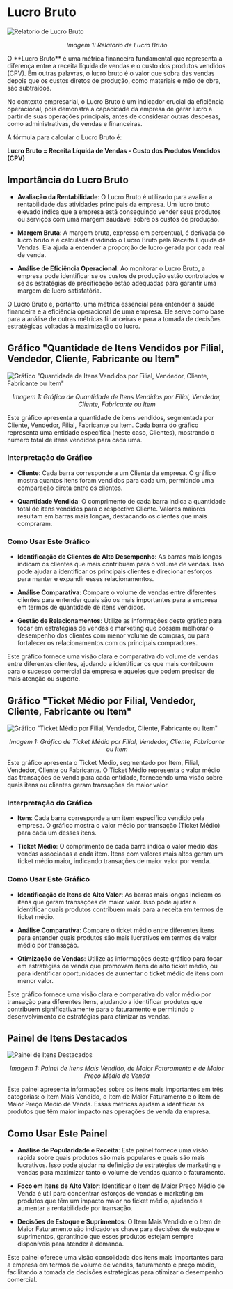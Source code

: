 # Lucro Bruto
![Relatorio de Lucro Bruto](../../assets/relatorio-geral-lucro-bruto.jfif)
<p align="center"><em>Imagem 1: Relatorio de Lucro Bruto</em></p>
O **Lucro Bruto** é uma métrica financeira fundamental que representa a diferença entre a receita líquida de vendas e o custo dos produtos vendidos (CPV). Em outras palavras, o lucro bruto é o valor que sobra das vendas depois que os custos diretos de produção, como materiais e mão de obra, são subtraídos.

No contexto empresarial, o Lucro Bruto é um indicador crucial da eficiência operacional, pois demonstra a capacidade da empresa de gerar lucro a partir de suas operações principais, antes de considerar outras despesas, como administrativas, de vendas e financeiras.

A fórmula para calcular o Lucro Bruto é:

**Lucro Bruto = Receita Líquida de Vendas - Custo dos Produtos Vendidos (CPV)**

## Importância do Lucro Bruto

- **Avaliação da Rentabilidade**: O Lucro Bruto é utilizado para avaliar a rentabilidade das atividades principais da empresa. Um lucro bruto elevado indica que a empresa está conseguindo vender seus produtos ou serviços com uma margem saudável sobre os custos de produção.

- **Margem Bruta**: A margem bruta, expressa em percentual, é derivada do lucro bruto e é calculada dividindo o Lucro Bruto pela Receita Líquida de Vendas. Ela ajuda a entender a proporção de lucro gerada por cada real de venda.

- **Análise de Eficiência Operacional**: Ao monitorar o Lucro Bruto, a empresa pode identificar se os custos de produção estão controlados e se as estratégias de precificação estão adequadas para garantir uma margem de lucro satisfatória.

O Lucro Bruto é, portanto, uma métrica essencial para entender a saúde financeira e a eficiência operacional de uma empresa. Ele serve como base para a análise de outras métricas financeiras e para a tomada de decisões estratégicas voltadas à maximização do lucro.

## Gráfico "Quantidade de Itens Vendidos por Filial, Vendedor, Cliente, Fabricante ou Item"

![Gráfico "Quantidade de Itens Vendidos por Filial, Vendedor, Cliente, Fabricante ou Item"](../../assets/quantidade-de-itens-filial-vendedor-cliente-fabricante-item.jfif)
<p align="center"><em>Imagem 1: Gráfico de Quantidade de Itens Vendidos por Filial, Vendedor, Cliente, Fabricante ou Item</em></p>

Este gráfico apresenta a quantidade de itens vendidos, segmentada por Cliente, Vendedor, Filial, Fabricante ou Item. Cada barra do gráfico representa uma entidade específica (neste caso, Clientes), mostrando o número total de itens vendidos para cada uma.

### Interpretação do Gráfico

- **Cliente**: Cada barra corresponde a um Cliente da empresa. O gráfico mostra quantos itens foram vendidos para cada um, permitindo uma comparação direta entre os clientes.

- **Quantidade Vendida**: O comprimento de cada barra indica a quantidade total de itens vendidos para o respectivo Cliente. Valores maiores resultam em barras mais longas, destacando os clientes que mais compraram.


### Como Usar Este Gráfico

- **Identificação de Clientes de Alto Desempenho**: As barras mais longas indicam os clientes que mais contribuem para o volume de vendas. Isso pode ajudar a identificar os principais clientes e direcionar esforços para manter e expandir esses relacionamentos.

- **Análise Comparativa**: Compare o volume de vendas entre diferentes clientes para entender quais são os mais importantes para a empresa em termos de quantidade de itens vendidos.

- **Gestão de Relacionamentos**: Utilize as informações deste gráfico para focar em estratégias de vendas e marketing que possam melhorar o desempenho dos clientes com menor volume de compras, ou para fortalecer os relacionamentos com os principais compradores.

Este gráfico fornece uma visão clara e comparativa do volume de vendas entre diferentes clientes, ajudando a identificar os que mais contribuem para o sucesso comercial da empresa e aqueles que podem precisar de mais atenção ou suporte.

## Gráfico "Ticket Médio por Filial, Vendedor, Cliente, Fabricante ou Item"

![Gráfico "Ticket Médio por Filial, Vendedor, Cliente, Fabricante ou Item"](../../assets/grafico-ticket-medio-filial-vendedor-cliente-fabricante-item.jfif)
<p align="center"><em>Imagem 1: Gráfico de Ticket Médio por Filial, Vendedor, Cliente, Fabricante ou Item</em></p>

Este gráfico apresenta o Ticket Médio, segmentado por Item, Filial, Vendedor, Cliente ou Fabricante. O Ticket Médio representa o valor médio das transações de venda para cada entidade, fornecendo uma visão sobre quais itens ou clientes geram transações de maior valor.

### Interpretação do Gráfico

- **Item**: Cada barra corresponde a um item específico vendido pela empresa. O gráfico mostra o valor médio por transação (Ticket Médio) para cada um desses itens.

- **Ticket Médio**: O comprimento de cada barra indica o valor médio das vendas associadas a cada item. Itens com valores mais altos geram um ticket médio maior, indicando transações de maior valor por venda.

### Como Usar Este Gráfico

- **Identificação de Itens de Alto Valor**: As barras mais longas indicam os itens que geram transações de maior valor. Isso pode ajudar a identificar quais produtos contribuem mais para a receita em termos de ticket médio.

- **Análise Comparativa**: Compare o ticket médio entre diferentes itens para entender quais produtos são mais lucrativos em termos de valor médio por transação.

- **Otimização de Vendas**: Utilize as informações deste gráfico para focar em estratégias de venda que promovam itens de alto ticket médio, ou para identificar oportunidades de aumentar o ticket médio de itens com menor valor.

Este gráfico fornece uma visão clara e comparativa do valor médio por transação para diferentes itens, ajudando a identificar produtos que contribuem significativamente para o faturamento e permitindo o desenvolvimento de estratégias para otimizar as vendas.

## Painel de Itens Destacados

![Painel de Itens Destacados](../../assets/grafico-item-mais-vendido.jpeg)
<p align="center"><em>Imagem 1: Painel de Itens Mais Vendido, de Maior Faturamento e de Maior Preço Médio de Venda</em></p>

Este painel apresenta informações sobre os itens mais importantes em três categorias: o Item Mais Vendido, o Item de Maior Faturamento e o Item de Maior Preço Médio de Venda. Essas métricas ajudam a identificar os produtos que têm maior impacto nas operações de venda da empresa.

## Como Usar Este Painel

- **Análise de Popularidade e Receita**: Este painel fornece uma visão rápida sobre quais produtos são mais populares e quais são mais lucrativos. Isso pode ajudar na definição de estratégias de marketing e vendas para maximizar tanto o volume de vendas quanto o faturamento.

- **Foco em Itens de Alto Valor**: Identificar o Item de Maior Preço Médio de Venda é útil para concentrar esforços de vendas e marketing em produtos que têm um impacto maior no ticket médio, ajudando a aumentar a rentabilidade por transação.

- **Decisões de Estoque e Suprimentos**: O Item Mais Vendido e o Item de Maior Faturamento são indicadores chave para decisões de estoque e suprimentos, garantindo que esses produtos estejam sempre disponíveis para atender à demanda.

Este painel oferece uma visão consolidada dos itens mais importantes para a empresa em termos de volume de vendas, faturamento e preço médio, facilitando a tomada de decisões estratégicas para otimizar o desempenho comercial.
